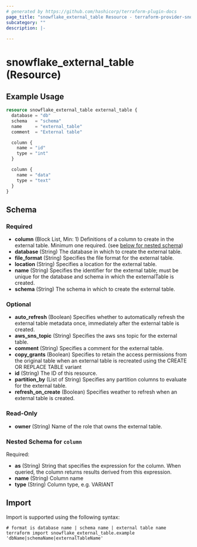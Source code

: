 ```yaml
---
# generated by https://github.com/hashicorp/terraform-plugin-docs
page_title: "snowflake_external_table Resource - terraform-provider-snowflake"
subcategory: ""
description: |-
  
---
```


# snowflake_external_table (Resource)



## Example Usage

```terraform
resource snowflake_external_table external_table {
  database = "db"
  schema   = "schema"
  name     = "external_table"
  comment  = "External table"

  column {
    name = "id"
    type = "int"
  }

  column {
    name = "data"
    type = "text"
  }
}
```

<!-- schema generated by tfplugindocs -->
## Schema

### Required

- **column** (Block List, Min: 1) Definitions of a column to create in the external table. Minimum one required. (see [below for nested schema](#nestedblock--column))
- **database** (String) The database in which to create the external table.
- **file_format** (String) Specifies the file format for the external table.
- **location** (String) Specifies a location for the external table.
- **name** (String) Specifies the identifier for the external table; must be unique for the database and schema in which the externalTable is created.
- **schema** (String) The schema in which to create the external table.

### Optional

- **auto_refresh** (Boolean) Specifies whether to automatically refresh the external table metadata once, immediately after the external table is created.
- **aws_sns_topic** (String) Specifies the aws sns topic for the external table.
- **comment** (String) Specifies a comment for the external table.
- **copy_grants** (Boolean) Specifies to retain the access permissions from the original table when an external table is recreated using the CREATE OR REPLACE TABLE variant
- **id** (String) The ID of this resource.
- **partition_by** (List of String) Specifies any partition columns to evaluate for the external table.
- **refresh_on_create** (Boolean) Specifies weather to refresh when an external table is created.

### Read-Only

- **owner** (String) Name of the role that owns the external table.

<a id="nestedblock--column"></a>
### Nested Schema for `column`

Required:

- **as** (String) String that specifies the expression for the column. When queried, the column returns results derived from this expression.
- **name** (String) Column name
- **type** (String) Column type, e.g. VARIANT

## Import

Import is supported using the following syntax:

```shell
# format is database name | schema name | external table name
terraform import snowflake_external_table.example 'dbName|schemaName|externalTableName'
```
